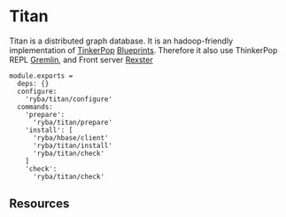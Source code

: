 
# Titan

Titan is a distributed graph database. It is an hadoop-friendly implementation of [TinkerPop]
[Blueprints]. Therefore it also use ThinkerPop REPL [Gremlin], and Front server [Rexster]

    module.exports =
      deps: {}
      configure:
        'ryba/titan/configure'
      commands:
        'prepare':
          'ryba/titan/prepare'
        'install': [
          'ryba/hbase/client'
          'ryba/titan/install'
          'ryba/titan/check'
        ]
        'check':
          'ryba/titan/check'

## Resources

[TinkerPop]: http://www.tinkerpop.com/
[Blueprints]: https://github.com/tinkerpop/blueprints/wiki
[Gremlin]: https://github.com/tinkerpop/gremlin/wiki
[Rexster]: https://github.com/tinkerpop/rexster/wiki

